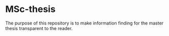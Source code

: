 # MSc-thesis
The purpose of this repository is to make information finding for the master thesis transparent to the reader.
